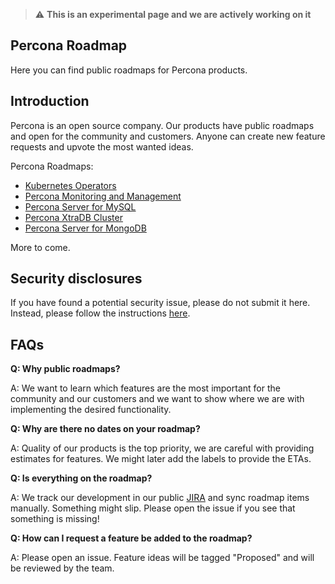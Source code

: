 > :warning: **This is an experimental page and we are actively working on it**

## Percona Roadmap
Here you can find public roadmaps for Percona products. 

## Introduction
Percona is an open source company. Our products have public roadmaps and open for the community and customers. Anyone can create new feature requests and upvote the most wanted ideas.

Percona Roadmaps:
* [Kubernetes Operators](https://github.com/percona/roadmap/projects/1)
* [Percona Monitoring and Management](https://github.com/percona/roadmap/projects/2)
* [Percona Server for MySQL](https://github.com/percona/roadmap/projects/3)
* [Percona XtraDB Cluster](https://github.com/percona/roadmap/projects/4)
* [Percona Server for MongoDB](https://github.com/percona/roadmap/projects/5)

More to come.

## Security disclosures

If you have found a potential security issue, please do not submit it here. Instead, please follow the instructions [here](https://www.percona.com/security).


## FAQs
**Q: Why public roadmaps?**

A: We want to learn which features are the most important for the community and our customers and we want to show where we are with implementing the desired functionality.

**Q: Why are there no dates on your roadmap?**

A: Quality of our products is the top priority, we are careful with providing estimates for features. We might later add the labels to provide the ETAs.

**Q: Is everything on the roadmap?**

A: We track our development in our public [JIRA](https://jira.percona.com) and sync roadmap items manually. Something might slip. Please open the issue if you see that something is missing!

**Q: How can I request a feature be added to the roadmap?**

A: Please open an issue. Feature ideas will be tagged "Proposed" and will be reviewed by the team.
